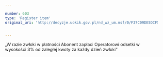 ```yaml
---

number: 603
type: 'Register item'
original_uri: 'http://decyzje.uokik.gov.pl/nd_wz_um.nsf/0/F37C09DE5DCF5315C12572DD00329607?OpenDocument'


---
```


„W razie zwłoki w płatności Abonent zapłaci Operatorowi odsetki w wysokości 3% od zaległej kwoty za każdy dzień zwłoki”
